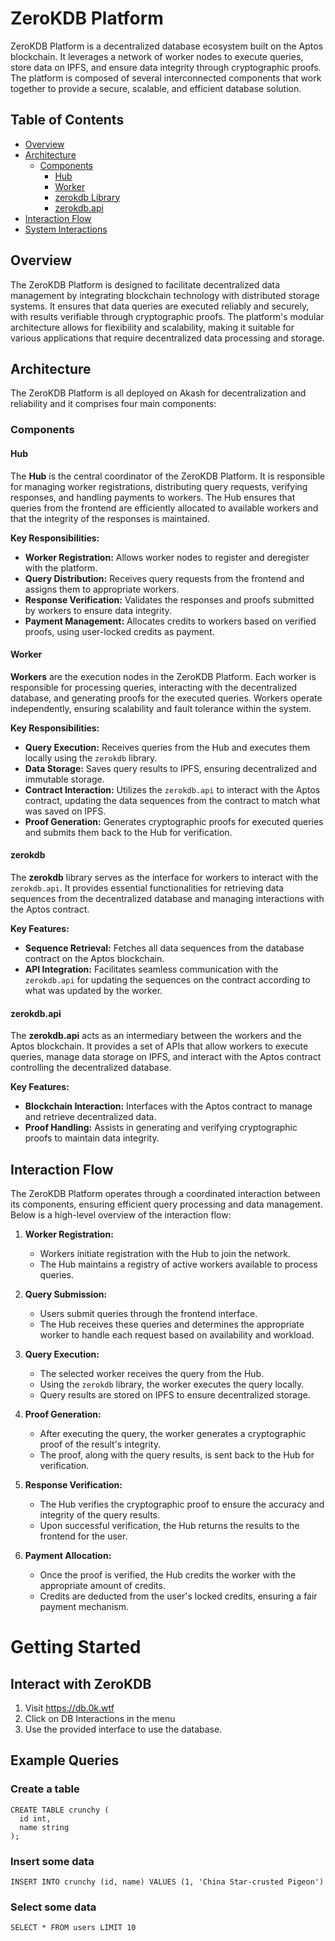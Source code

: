 # ZeroKDB Platform

ZeroKDB Platform is a decentralized database ecosystem built on the Aptos blockchain. It leverages a network of worker nodes to execute queries, store data on IPFS, and ensure data integrity through cryptographic proofs. The platform is composed of several interconnected components that work together to provide a secure, scalable, and efficient database solution.

## Table of Contents

- [Overview](#overview)
- [Architecture](#architecture)
  - [Components](#components)
    - [Hub](#hub)
    - [Worker](#worker)
    - [zerokdb Library](#zerokdb)
    - [zerokdb.api](#zerokdbapi)
- [Interaction Flow](#interaction-flow)
- [System Interactions](#system-interactions)

## Overview

The ZeroKDB Platform is designed to facilitate decentralized data management by integrating blockchain technology with distributed storage systems. It ensures that data queries are executed reliably and securely, with results verifiable through cryptographic proofs. The platform's modular architecture allows for flexibility and scalability, making it suitable for various applications that require decentralized data processing and storage.

## Architecture

The ZeroKDB Platform is all deployed on Akash for decentralization and reliability and it comprises four main components:

### Components

#### Hub

The **Hub** is the central coordinator of the ZeroKDB Platform. It is responsible for managing worker registrations, distributing query requests, verifying responses, and handling payments to workers. The Hub ensures that queries from the frontend are efficiently allocated to available workers and that the integrity of the responses is maintained.

**Key Responsibilities:**

- **Worker Registration:** Allows worker nodes to register and deregister with the platform.
- **Query Distribution:** Receives query requests from the frontend and assigns them to appropriate workers.
- **Response Verification:** Validates the responses and proofs submitted by workers to ensure data integrity.
- **Payment Management:** Allocates credits to workers based on verified proofs, using user-locked credits as payment.

#### Worker

**Workers** are the execution nodes in the ZeroKDB Platform. Each worker is responsible for processing queries, interacting with the decentralized database, and generating proofs for the executed queries. Workers operate independently, ensuring scalability and fault tolerance within the system.

**Key Responsibilities:**

- **Query Execution:** Receives queries from the Hub and executes them locally using the `zerokdb` library.
- **Data Storage:** Saves query results to IPFS, ensuring decentralized and immutable storage.
- **Contract Interaction:** Utilizes the `zerokdb.api` to interact with the Aptos contract, updating the data sequences from the contract to match what was saved on IPFS.
- **Proof Generation:** Generates cryptographic proofs for executed queries and submits them back to the Hub for verification.

#### zerokdb

The **zerokdb** library serves as the interface for workers to interact with the `zerokdb.api`. It provides essential functionalities for retrieving data sequences from the decentralized database and managing interactions with the Aptos contract.

**Key Features:**

- **Sequence Retrieval:** Fetches all data sequences from the database contract on the Aptos blockchain.
- **API Integration:** Facilitates seamless communication with the `zerokdb.api` for updating the sequences on the contract according to what was updated by the worker.

#### zerokdb.api

The **zerokdb.api** acts as an intermediary between the workers and the Aptos blockchain. It provides a set of APIs that allow workers to execute queries, manage data storage on IPFS, and interact with the Aptos contract controlling the decentralized database.

**Key Features:**

- **Blockchain Interaction:** Interfaces with the Aptos contract to manage and retrieve decentralized data.
- **Proof Handling:** Assists in generating and verifying cryptographic proofs to maintain data integrity.

## Interaction Flow

The ZeroKDB Platform operates through a coordinated interaction between its components, ensuring efficient query processing and data management. Below is a high-level overview of the interaction flow:

1. **Worker Registration:**

   - Workers initiate registration with the Hub to join the network.
   - The Hub maintains a registry of active workers available to process queries.

2. **Query Submission:**

   - Users submit queries through the frontend interface.
   - The Hub receives these queries and determines the appropriate worker to handle each request based on availability and workload.

3. **Query Execution:**

   - The selected worker receives the query from the Hub.
   - Using the `zerokdb` library, the worker executes the query locally.
   - Query results are stored on IPFS to ensure decentralized storage.

4. **Proof Generation:**

   - After executing the query, the worker generates a cryptographic proof of the result's integrity.
   - The proof, along with the query results, is sent back to the Hub for verification.

5. **Response Verification:**

   - The Hub verifies the cryptographic proof to ensure the accuracy and integrity of the query results.
   - Upon successful verification, the Hub returns the results to the frontend for the user.

6. **Payment Allocation:**
   - Once the proof is verified, the Hub credits the worker with the appropriate amount of credits.
   - Credits are deducted from the user's locked credits, ensuring a fair payment mechanism.
  
# Getting Started

## Interact with ZeroKDB

1. Visit https://db.0k.wtf
2. Click on DB Interactions in the menu
3. Use the provided interface to use the database.

## Example Queries

### Create a table

```
CREATE TABLE crunchy (
  id int,
  name string
);
```

### Insert some data

```
INSERT INTO crunchy (id, name) VALUES (1, 'China Star-crusted Pigeon')
```

### Select some data

```
SELECT * FROM users LIMIT 10
```
